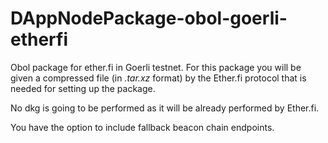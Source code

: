 # DAppNodePackage-obol-goerli-etherfi
Obol package for ether.fi in Goerli testnet. For this package you will be given a compressed file (in _.tar.xz_ format) by the Ether.fi protocol that is needed for setting up the package. 

No dkg is going to be performed as it will be already performed by Ether.fi.

You have the option to include fallback beacon chain endpoints.
